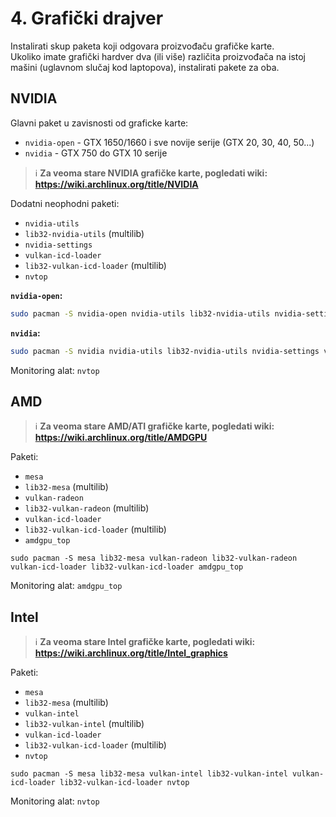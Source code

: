 # 4. Grafički drajver

Instalirati skup paketa koji odgovara proizvođaču grafičke karte.  
Ukoliko imate grafički hardver dva (ili više) različita proizvođača na istoj mašini (uglavnom slučaj kod laptopova), instalirati pakete za oba.

## NVIDIA
Glavni paket u zavisnosti od graficke karte:
- `nvidia-open` - GTX 1650/1660 i sve novije serije (GTX 20, 30, 40, 50...)
- `nvidia` - GTX 750 do GTX 10 serije

> ℹ️ **Za veoma stare NVIDIA grafičke karte, pogledati wiki: https://wiki.archlinux.org/title/NVIDIA**  

Dodatni neophodni paketi:
- `nvidia-utils`
- `lib32-nvidia-utils` (multilib)
- `nvidia-settings`
- `vulkan-icd-loader`
- `lib32-vulkan-icd-loader` (multilib)
- `nvtop`

**`nvidia-open`:**
```sh
sudo pacman -S nvidia-open nvidia-utils lib32-nvidia-utils nvidia-settings vulkan-icd-loader lib32-vulkan-icd-loader nvtop
```

**`nvidia`:**
```sh
sudo pacman -S nvidia nvidia-utils lib32-nvidia-utils nvidia-settings vulkan-icd-loader lib32-vulkan-icd-loader nvtop
```

Monitoring alat: `nvtop`


## AMD
> ℹ️ **Za veoma stare AMD/ATI grafičke karte, pogledati wiki: https://wiki.archlinux.org/title/AMDGPU**  

Paketi:
- `mesa`
- `lib32-mesa` (multilib)
- `vulkan-radeon`
- `lib32-vulkan-radeon` (multilib)
- `vulkan-icd-loader`
- `lib32-vulkan-icd-loader` (multilib)
- `amdgpu_top`

```
sudo pacman -S mesa lib32-mesa vulkan-radeon lib32-vulkan-radeon vulkan-icd-loader lib32-vulkan-icd-loader amdgpu_top
```

Monitoring alat: `amdgpu_top`


## Intel
> ℹ️ **Za veoma stare Intel grafičke karte, pogledati wiki: https://wiki.archlinux.org/title/Intel_graphics**  

Paketi:
- `mesa`
- `lib32-mesa` (multilib)
- `vulkan-intel`
- `lib32-vulkan-intel` (multilib)
- `vulkan-icd-loader`
- `lib32-vulkan-icd-loader` (multilib)
- `nvtop`

```
sudo pacman -S mesa lib32-mesa vulkan-intel lib32-vulkan-intel vulkan-icd-loader lib32-vulkan-icd-loader nvtop
```

Monitoring alat: `nvtop`